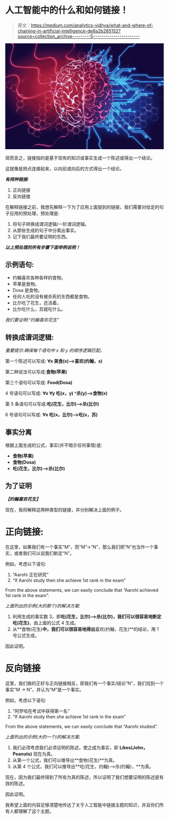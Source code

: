 # 人工智能中的什么和如何链接！

> 原文：<https://medium.com/analytics-vidhya/what-and-where-of-chaining-in-artificial-intelligence-de6a2b265152?source=collection_archive---------5----------------------->

![](img/77f3435ea4d91f2a190590d36dd6f20f.png)

简而言之，链接指的是基于现有的知识或事实生成一个陈述或得出一个结论。

这就像是把点连接起来，以向前或向后的方式得出一个结论。

***有两种链接:***

1.  正向链接
2.  反向链接

在解释链接之前，我想先解释一下为了应用上面提到的链接，我们需要对给定的句子应用的预处理，预处理是:

1.  将句子转换成谓词逻辑/一阶谓词逻辑。
2.  从那些生成的句子中分离出事实。
3.  记下我们最终要证明的东西。

***以上预处理的所有步骤下面举例说明！***

## 示例语句:

*   约翰喜欢各种各样的食物。
*   苹果是食物。
*   Dosa 是食物。
*   任何人吃的没有被杀死的东西都是食物。
*   比尔吃了花生，还活着。
*   比尔吃什么，苏就吃什么。

*我们要证明:“约翰喜欢花生”*

## 转换成谓词逻辑:

*重要提示:确保每个语句中 x 和 y 的顺序逻辑匹配。*

第一个陈述可以写成: **∀x 美食(x)——>喜欢(约翰，x)**

第二种说法可以写成:**食物(苹果)**

第三个语句可以写成: **Food(Dosa)**

4 号语句可以写成: **∀x ∀y 吃(x，y) ^杀(y)——>食物(x)**

第 5 条语句可以写成:**吃(花生，比尔)——>杀(比尔)**

6 号语句可以写成: **∀x 吃(x，比尔)——>吃(x，苏)**

## 事实分离

根据上面生成的公式，事实(并不暗示任何事情)是:

*   **食物(苹果)**
*   **食物(Dosa)**
*   **吃(花生，比尔)——>杀(比尔)**

## 为了证明

***【约翰喜欢花生】***

现在，我将解释这两种类型的链接，并分别解决上面的例子。

# 正向链接:

在这里，如果我们有一个事实“M”，而“M”->“N”，那么我们把“N”也当作一个事实，或者我们可以说我们断定“N”。

例如，考虑以下语句:

1.  “Aarohi 正在研究”
2.  “If Aarohi study then she achieve 1st rank in the exam”

From the above statements, we can easily conclude that “Aarohi achieved 1st rank in the exam”.

*上面列出的示例(大的那个)的解决方案:*

1.  利用生成的事实数 3，即**吃(花生，比尔)——>杀(比尔)，**我们可以很容易地断定**吃(花生)**，由上面的公式 4 生成。
2.  从**食物(花生)**中，我们可以很容易地得出**喜欢(约翰，花生)**的结论，用 1 号公式生成。

因此证明。

# 反向链接

这里，我们做的正好与正向链接相反，即我们有一个事实/结论“N”，我们找到一个事实“M -> N”，并认为“M”是一个事实。

例如，考虑以下语句:

1.  “阿罗哈在考试中获得第一名”
2.  “If Aarohi study then she achieve 1st rank in the exam”

From the above statements, we can easily conclude that “Aarohi studied”.

*上面列出的示例(大的一个)的解决方案:*

1.  我们必须考虑我们必须证明的陈述，使之成为事实，即 **Likes(John，Peanuts)** 现在为真。
2.  从第一个公式，我们可以推导出**食物(花生)**为真。
3.  从第 4 个公式，我们可以推导出**吃(花生，约翰)——>杀(约翰)，**为真。

现在，因为我们最终得到了所有为真的陈述，所以证明了我们想要证明的陈述是有效的陈述。

因此证明。

我希望上面的内容足够清楚地传达了关于人工智能中链接主题的知识，并且你们所有人都理解了这个主题。